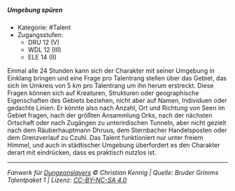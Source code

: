 <!---
Dies ist ein Fanwerk für DUNGEONSLAYERS © von Christian Kennig

Quellen:      [Bruder Grimms Talentpaket 1](https://www.f-space.de/ds4/downloads.html)
              [Talentbeschreibungen](https://www.f-space.de/ds4/tools-talentcards.html)
License:      [CC-BY-NC-SA 4.0](https://creativecommons.org/licenses/by-nc-sa/4.0/deed.de)
Richtlinien:  [Fanwerkrichtlinien](https://www.dungeonslayers.net/fanwerk-richtlinien/)
Autor:        Zauberlehrling
-->

##### Umgebung spüren

- Kategorie: #Talent
- Zugangsstufen:
  - DRU 12 (V)
  - WDL 12 (III)
  - ELE 14 (II)

Einmal alle 24 Stunden kann sich der Charakter mit seiner Umgebung in Einklang bringen und eine Frage pro Talentrang stellen über das Gebiet, das sich im Umkreis von 5 km pro Talentrang um ihn herum erstreckt. Diese Fragen können sich auf Kreaturen, Strukturen oder geographische Eigenschaften des Gebiets beziehen, nicht aber auf Namen, Individuen oder gedachte Linien. Er könnte also nach Anzahl, Ort und Richtung von Seen im Gebiet fragen, nach der größten Ansammlung Orks, nach der nächsten Ortschaft oder nach Zugängen zu unterirdischen Tunneln, aber nicht gezielt nach dem Räuberhauptmann Dhruus, dem Sternbacher Handelsposten oder dem Grenzverlauf zu Czuhl. Das Talent funktioniert nur unter freiem Himmel, und auch in städtischer Umgebung überfordert es den Charakter derart mit eindrücken, dass es praktisch nutzlos ist.

---

_Fanwerk für [Dungeonslayers](https://www.dungeonslayers.net/) © Christian Kennig | Quelle: Bruder Grimms Talentpaket 1 | Lizenz: [CC-BY-NC-SA 4.0](https://creativecommons.org/licenses/by-nc-sa/4.0/deed.de)_
